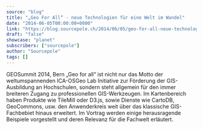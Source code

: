 ```yaml
---
source: "blog"
title: "„Geo For All“ - neue Technologien für eine Welt im Wandel"
date: "2014-06-05T00:00:00+0000"
link: "https://blog.sourcepole.ch/2014/06/05/geo-for-all-neue-technologien-fuer-eine-welt-im-wandel/"
draft: "false"
showcase: "planet"
subscribers: ["sourcepole"]
author: "Sourcepole"
tags: []
---
```


GEOSummit 2014, Bern „Geo for all“ ist nicht nur das Motto der weltumspannenden ICA-OSGeo Lab Initiative zur Förderung der GIS-Ausbildung an Hochschulen, sondern steht allgemein für den immer breiteren Zugang zu professionellen GIS-Werkzeugen. Im Kartenbereich haben Produkte wie TileMill oder D3.js, sowie Dienste wie CartoDB, GeoCommons, usw. den Anwenderkreis weit über das klassische GIS-Fachbebiet hinaus erweitert. Im Vortrag werden einige herausragende Beispiele vorgestellt und deren Relevanz für die Fachwelt erläutert.
